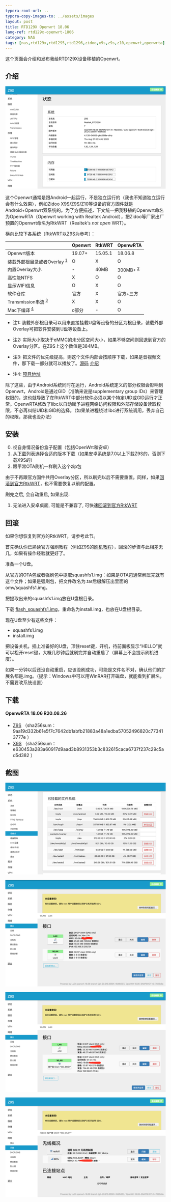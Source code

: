 ```yaml
---
typora-root-url: ..
typora-copy-images-to: ../assets/images
layout: post
title: RTD129X Openwrt 18.06
lang-ref: rtd129x-openwrt-1806
category: NAS
tags: [nas,rtd129x,rtd1295,rtd1296,zidoo,x9s,z9s,z10,openwrt,openwrta]
---
```


这个页面会介绍和发布我给RTD129X设备移植的Openwrt。


## 介绍

![状态页](/assets/images/image-20200827001529399.png)

这个Openwrt通常是跟Android一起运行，不是独立运行的（我也不知道独立运行会有什么效果），例如Zidoo X9S/Z9S/Z10等设备的官方固件就是Android+Openwrt双系统的。为了方便描述，下文统一把我移植的Openwrt命名为OpenwRTA（Openwrt working with Realtek Android），把Zidoo等厂家出厂预置的Openwrt命名为RtkWRT（Realtek‘s _not open_ WRT）。

横向比较下各系统（RtkWRT以Z9S为参考）：

| | Openwrt | RtkWRT | OpenwRTA |
| ---- | ------- | ------ | -------- |
| Openwrt版本 | 19.07+ | 15.05.1 | 18.06.8 |
| 装载外部根目录或者Overlay <sup><u>1</u></sup> | O | X | O |
| 内置Overlay大小 | - | 40MB | 300MB+ <sup><u>2</u></sup> |
| 高性能NTFS | X | O | O |
| 显示WIFI信息 | O | X | O |
| 软件仓库 | 官方 | X | 官方+三方 |
| Transmission串流 <sup><u>3</u></sup> | X | X | O |
| Mac下编译 <sup><u>4</u></sup> | o部分 | - | O |

* 注1: 装载外部根目录可以用来直接挂载U盘等设备的分区为根目录，装载外部Overlay可把软件安装到U盘等设备上。

* 注2: 实际大小取决于eMMC的未分区空间大小，如果不够空间则回退到官方的Overlay分区。在Z9S上这个数值是384MB。

* 注3: 把文件的优先级提高，则这个文件内部会按顺序下载，如果是音视频文件，那下载一部分就可以播放了。[源码](https://github.com/jjm2473/transmission-streaming) [介绍](https://github.com/jjm2473/transmission-streaming/wiki)

* 注4: [项目地址](https://github.com/jjm2473/openwrt/tree/openwrt-18.06)

除了这些，由于Android系统同时在运行，Android系统定义的部分权限会影响到Openwrt，Android是通过GID（准确来说是supplementary group IDs）来管理权限的，这也就导致了在RtkWRT中部分软件必须以某个特定UID或GID运行才正常。OpenwRTA修改了libc以自动赋予进程网络访问权限和外部存储设备读取权限，不必再纠结UID和GID的选择。（如果某进程绕过libc进行系统调用，丢弃自己的权限，那我也没办法）



## 安装

0. 视自身情况备份盒子配置（包括OpenWrt和安卓）
1. 从[下载](#下载)列表选择合适的版本下载（如果安卓系统是7.0以上下载Z9S的，否则下载X9S的）
4. 跟平常OTA刷机一样刷入这个zip包

由于不再跟官方固件共用Overlay分区，所以刷完以后不需要重置。同样，如果[回滚到官方RtkWRT](#回滚)，也不需要恢复以前的配置。

刷完之后, 会自动重启, 如果出现:

1. 无法进入安卓桌面, 可能是不兼容了, 可快速[回滚到官方RtkWRT](#回滚)



## 回滚

如果你想恢复到官方的RtkWRT，请参考此节。

首先确认你已熟读官方强刷教程（例如Z9S的[刷机教程](https://www.zidoo.tv/Support/support_guide/guide_target/jYabok9%2Ba0beq7k9e%5Bld%5D3ulg%3D%3D.html)），回滚的步骤与此相差无几，如果有操作经验就更好了。

准备一个U盘。

从官方的OTA包或者强刷包中提取squashfs1.img：如果是OTA包通常解压完就有这个文件；如果是强刷包，把文件改名为.tar后缀解压出里面的omv/squashfs1.img。

把提取出来的squashfs1.img放在U盘根目录。

下载 [flash_squashfs1.img](/assets/files/flash_squashfs1.img)，重命名为install.img，也放在U盘根目录。

现在U盘至少有这些文件：
* squashfs1.img
* install.img

把设备关机，插上准备好的U盘，顶住reset键，开机，待前面板显示“HELLO”就可以松开reset键，大概几秒钟后就刷完并自动重启了（屏幕上不会提示刷机进度）。

如果一分钟以后还没自动重启，应该没刷成功，可能是文件名不对，确认他们的扩展名都是.img。（提示：Windows中可以用WinRAR打开磁盘，就能看到扩展名，不需要改系统设置）



## 下载

#### OpenwRTA 18.06 R20.08.26

* [Z9S](https://github.com/jjm2473/cdn/raw/master/openwrt/release/18.06.8/targets/realtek/rtd129x/openwrt-18.06-snapshot-r0-960978e-realtek-rtd129x-zidoo-z9s-squashfs.ota.zip) （sha256sum：9aa19d332b61e5f7c7642db1abfb21883a48a1edba57052496820c773413777e ）
* [X9S](https://github.com/jjm2473/cdn/raw/master/openwrt/release/18.06.8/targets/realtek/rtd129x/openwrt-18.06-snapshot-r0-960978e-realtek-rtd129x-zidoo-x9s-squashfs.ota.zip) （sha256sum：e630453a283a60917d9aad3b8931353b3c832615caca6737f237c29c5ad5d382 ）



## 截图

![挂载外部Overlay](/assets/images/image-20200827002343316.png)

![有线网络信息](/assets/images/image-20200827001724576.png)

![无线网络信息](/assets/images/image-20200827001924371.png)

![无线网络信息](/assets/images/image-20200827002008126.png)
